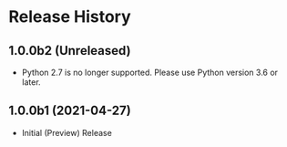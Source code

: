 # Release History

## 1.0.0b2 (Unreleased)

- Python 2.7 is no longer supported. Please use Python version 3.6 or later.

## 1.0.0b1 (2021-04-27)

* Initial (Preview) Release
